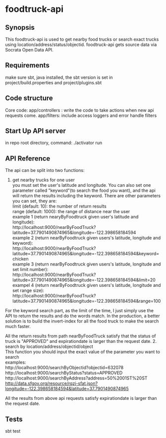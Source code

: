 # foodtruck-api
## Synopsis

This foodtruck-api is used to get nearby food trucks or search exact trucks using location/address/status/objectid. 
foodtruck-api gets source data via Socrata Open Data API.

## Requirements
  make sure sbt, java installed, the sbt version is set in project/build.properties and project/plugins.sbt
  
## Code structure
  Core code:
   app/controllers : write the code to take actions when new api requests come. 
   app/filters: include access loggers and error handle filters
   
## Start Up API server

 in repo root directory, command: ./activator run      

## API Reference

The api can be split into two functions: <br />
  1. get nearby trucks for one user <br />
   you must set the user's latitude and longitude. You can also set one parameter called "keyword"(to search the food you want), and the api will return the results including the keyword. There are other parameters you can set, they are:<br />
   limit (default: 10): the number of return results <br />
   range (default: 1000): the range of distance near the user<br />
   example 1 (return nearyByFoodtruck given user's latitude and longitude):<br />
   http://localhost:9000/nearByFoodTruck?latitude=37.7901490874965&longitude=-122.398658184594 <br />
   example 2 (return nearByFoodtruck given users's latitude, longitude and keyword): <br />
   http://localhost:9000/nearByFoodTruck?latitude=37.7901490874965&longitude=-122.398658184594&keyword=chicken <br />
   example 3 (return nearByFoodtruck given users's latitude, longitude and set limit number): <br />
   http://localhost:9000/nearByFoodTruck?latitude=37.7901490874965&longitude=-122.398658184594&limit=20 <br />
   exampel 4 (return nearByFoodtruck given users's latitude, longitude and set range size): <br />
   http://localhost:9000/nearByFoodTruck?latitude=37.7901490874965&longitude=-122.398658184594&range=100<br />
   
   For the keyword search part, as the limit of the time, I just simply use the API to return the results and do the words match. In the production, a better solution is to build the invert-index for all the food truck to make the search much faster.
   
   All the return results from path nearByFoodTruck satisfy that the status of truck is "APPROVED" and expirationdate        is larger than the request date.
  2. search by location/address/objectid/object <br />
   This function you should input the exact value of the parameter you want to search <br />
   examples:<br />
   http://localhost:9000/searchByObjectid?objectid=632078 <br />
   http://localhost:9000/searchByStatus?status=APPROVED  <br />
   http://localhost:9000/searchByAddress?address=50%2001ST%20ST <br />
   http://data.sfgov.org/resource/rqzj-sfat.json?longitude=-122.398658184594&latitude=37.7901490874965 <br />

   All the results from above api requests satisfy expirationdate is larger than the request date. 

## Tests

sbt test

